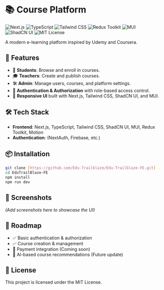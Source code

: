 # 📚 Course Platform  

![Next.js](https://img.shields.io/badge/Next.js-000?style=for-the-badge&logo=next.js&logoColor=white)
![TypeScript](https://img.shields.io/badge/TypeScript-3178C6?style=for-the-badge&logo=typescript&logoColor=white)
![Tailwind CSS](https://img.shields.io/badge/TailwindCSS-06B6D4?style=for-the-badge&logo=tailwindcss&logoColor=white)
![Redux Toolkit](https://img.shields.io/badge/Redux%20Toolkit-764ABC?style=for-the-badge&logo=redux&logoColor=white)
![MUI](https://img.shields.io/badge/MUI-007FFF?style=for-the-badge&logo=mui&logoColor=white)
![ShadCN UI](https://img.shields.io/badge/ShadCN_UI-black?style=for-the-badge)
![MIT License](https://img.shields.io/badge/License-MIT-green?style=for-the-badge)

A modern e-learning platform inspired by Udemy and Coursera. 

## 🚀 Features  
- 📖 **Students**: Browse and enroll in courses.  
- 🎓 **Teachers**: Create and publish courses.  
- 🛠️ **Admin**: Manage users, courses, and platform settings.  
- 🔐 **Authentication & Authorization** with role-based access control.  
- 🎨 **Responsive UI** built with Next.js, Tailwind CSS, ShadCN UI, and MUI.  

## 🛠️ Tech Stack  
- **Frontend**: Next.js, TypeScript, Tailwind CSS, ShadCN UI, MUI, Redux Toolkit, Motion  
- **Authentication**: (NextAuth, Firebase, etc.)  

## 📦 Installation  
```sh
git clone [https://github.com/Edu-Trailblaze/Edu-Trailblaze-FE.git]  
cd EduTrailBlaze-FE 
npm install  
npm run dev  
```  

## 📸 Screenshots  
*(Add screenshots here to showcase the UI)*  

## 🎯 Roadmap  
- ✅ Basic authentication & authorization  
- ✅ Course creation & management  
- 🔄 Payment integration (Coming soon)  
- 🔄 AI-based course recommendations (Future update)  

## 📜 License  
This project is licensed under the MIT License.  
